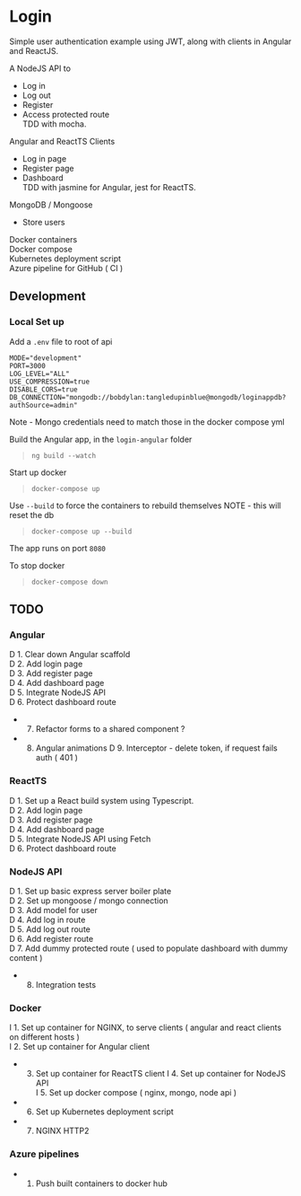 # Login

Simple user authentication example using JWT, along with clients in Angular and ReactJS.

A NodeJS API to
- Log in
- Log out
- Register
- Access protected route<br/>
TDD with mocha.

Angular and ReactTS Clients
- Log in page
- Register page
- Dashboard<br/>
TDD with jasmine for Angular, jest for ReactTS.

MongoDB / Mongoose
- Store users

Docker containers<br/>
Docker compose<br/>
Kubernetes deployment script<br/>
Azure pipeline for GitHub ( CI )

## Development

### Local Set up

Add a `.env` file to root of api
```
MODE="development"
PORT=3000
LOG_LEVEL="ALL"
USE_COMPRESSION=true
DISABLE_CORS=true
DB_CONNECTION="mongodb://bobdylan:tangledupinblue@mongodb/loginappdb?authSource=admin"
```
Note - Mongo credentials need to match those in the docker compose yml

Build the Angular app, in the `login-angular` folder
>`ng build --watch`

Start up docker
>`docker-compose up`

Use `--build` to force the containers to rebuild themselves
NOTE - this will reset the db
>`docker-compose up --build`

The app runs on port `8080`

To stop docker
>`docker-compose down`

## TODO

### Angular

D 1. Clear down Angular scaffold<br/>
D 2. Add login page<br/>
D 3. Add register page<br/>
D 4. Add dashboard page<br/>
D 5. Integrate NodeJS API<br/>
D 6. Protect dashboard route<br/>
- 7. Refactor forms to a shared component ?
- 8. Angular animations
D 9. Interceptor - delete token, if request fails auth ( 401 )

### ReactTS

D 1. Set up a React build system using Typescript.<br/>
D 2. Add login page<br/>
D 3. Add register page<br/>
D 4. Add dashboard page<br/>
D 5. Integrate NodeJS API using Fetch<br/>
D 6. Protect dashboard route

### NodeJS API

D 1. Set up basic express server boiler plate<br/>
D 2. Set up mongoose / mongo connection<br/>
D 3. Add model for user<br/>
D 4. Add log in route<br/>
D 5. Add log out route<br/>
D 6. Add register route<br/>
D 7. Add dummy protected route ( used to populate dashboard with dummy content )<br/>
- 8. Integration tests

### Docker

I 1. Set up container for NGINX, to serve clients ( angular and react clients on different hosts )<br/>
I 2. Set up container for Angular client<br/>
- 3. Set up container for ReactTS client
I 4. Set up container for NodeJS API<br/>
I 5. Set up docker compose ( nginx, mongo, node api )<br/>
- 6. Set up Kubernetes deployment script
- 7. NGINX HTTP2

### Azure pipelines

- 1. Push built containers to docker hub

